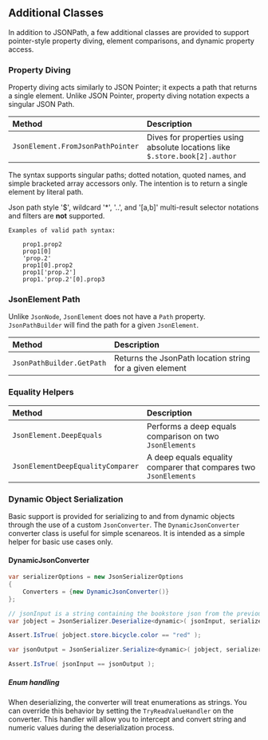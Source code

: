 ## Additional Classes

In addition to JSONPath, a few additional classes are provided to support pointer-style
property diving, element comparisons, and dynamic property access.

### Property Diving

Property diving acts similarly to JSON Pointer; it expects a path that returns a single element.
Unlike JSON Pointer, property diving notation expects a singular JSON Path. 

| Method                             | Description
|:-----------------------------------|:-----------
| `JsonElement.FromJsonPathPointer`  | Dives for properties using absolute locations like `$.store.book[2].author`

The syntax supports singular paths; dotted notation, quoted names, and simple bracketed array accessors only.
The intention is to return a single element by literal path.

Json path style '$', wildcard '*', '..', and '[a,b]' multi-result selector notations and filters are **not** supported.

```
Examples of valid path syntax:

    prop1.prop2
    prop1[0]
    'prop.2'
    prop1[0].prop2
    prop1['prop.2']
    prop1.'prop.2'[0].prop3
```

### JsonElement Path

Unlike `JsonNode`, `JsonElement` does not have a `Path` property. `JsonPathBuilder` will find the path
for a given `JsonElement`.

| Method                     | Description
|:---------------------------|:-----------
| `JsonPathBuilder.GetPath` | Returns the JsonPath location string for a given element

### Equality Helpers

| Method                             | Description
|:-----------------------------------|:-----------
| `JsonElement.DeepEquals`           | Performs a deep equals comparison on two `JsonElements`
| `JsonElementDeepEqualityComparer`  | A deep equals equality comparer that compares two `JsonElements`

### Dynamic Object Serialization

Basic support is provided for serializing to and from dynamic objects through the use of a custom `JsonConverter`.
The `DynamicJsonConverter` converter class is useful for simple scenareos. It is intended as a simple helper for 
basic use cases only.

#### DynamicJsonConverter

```csharp
var serializerOptions = new JsonSerializerOptions
{
    Converters = {new DynamicJsonConverter()}
};

// jsonInput is a string containing the bookstore json from the previous examples
var jobject = JsonSerializer.Deserialize<dynamic>( jsonInput, serializerOptions);

Assert.IsTrue( jobject.store.bicycle.color == "red" );

var jsonOutput = JsonSerializer.Serialize<dynamic>( jobject, serializerOptions ) as string;

Assert.IsTrue( jsonInput == jsonOutput );
```

##### Enum handling

When deserializing, the converter will treat enumerations as strings. You can override this behavior by setting 
the `TryReadValueHandler` on the converter. This handler will allow you to intercept and convert string and
numeric values during the deserialization process.
